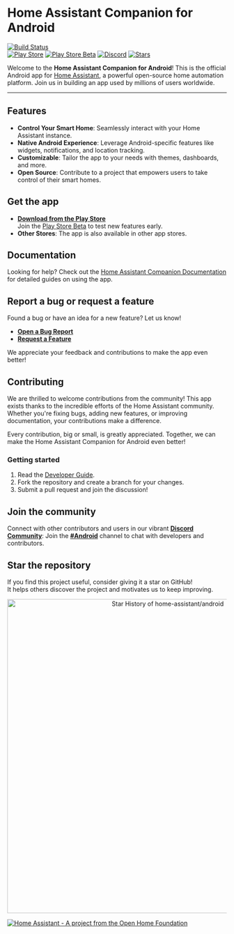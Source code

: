 # Home Assistant Companion for Android

[![Build Status](https://github.com/home-assistant/android/actions/workflows/onPush.yml/badge.svg)](https://github.com/home-assistant/android/actions/workflows/onPush.yml)  
[![Play Store](https://img.shields.io/badge/Play%20Store-Download-blue?logo=google-play)](https://play.google.com/store/apps/details?id=io.homeassistant.companion.android)
[![Play Store Beta](https://img.shields.io/badge/Play%20Store%20Beta-Download-blue?logo=google-play)](https://play.google.com/apps/testing/io.homeassistant.companion.android)
[![Discord](https://img.shields.io/discord/330944238910963714?label=Discord&logo=discord)](https://discord.gg/c5DvZ4e)
[![Stars](https://img.shields.io/github/stars/home-assistant/android?style=social)](https://github.com/home-assistant/android/stargazers)

Welcome to the **Home Assistant Companion for Android**! This is the official Android app for [Home Assistant](https://www.home-assistant.io/), a powerful open-source home automation platform. Join us in building an app used by millions of users worldwide.

---

## Features

- **Control Your Smart Home**: Seamlessly interact with your Home Assistant instance.
- **Native Android Experience**: Leverage Android-specific features like widgets, notifications, and location tracking.
- **Customizable**: Tailor the app to your needs with themes, dashboards, and more.
- **Open Source**: Contribute to a project that empowers users to take control of their smart homes.

## Get the app

- **[Download from the Play Store](https://play.google.com/store/apps/details?id=io.homeassistant.companion.android)**  
  Join the [Play Store Beta](https://play.google.com/apps/testing/io.homeassistant.companion.android) to test new features early.
- **Other Stores**: The app is also available in other app stores.

## Documentation

Looking for help? Check out the [Home Assistant Companion Documentation](https://companion.home-assistant.io/) for detailed guides on using the app.

## Report a bug or request a feature

Found a bug or have an idea for a new feature? Let us know!  

- **[Open a Bug Report](https://github.com/home-assistant/android/issues/new?template=Bug_report.md)**  
- **[Request a Feature](https://github.com/home-assistant/android/issues/new?template=feature_request.md)**  

We appreciate your feedback and contributions to make the app even better!

## Contributing

We are thrilled to welcome contributions from the community! This app exists thanks to the incredible efforts of the Home Assistant community. Whether you're fixing bugs, adding new features, or improving documentation, your contributions make a difference.

Every contribution, big or small, is greatly appreciated. Together, we can make the Home Assistant Companion for Android even better!

### Getting started

1. Read the [Developer Guide](https://developers.home-assistant.io/docs/android/).
2. Fork the repository and create a branch for your changes.
3. Submit a pull request and join the discussion!

## Join the community

Connect with other contributors and users in our vibrant **[Discord Community](https://discord.gg/c5DvZ4e)**: Join the **[#Android](https://discord.com/channels/330944238910963714/1346948551892009101)** channel to chat with developers and contributors.

## Star the repository

If you find this project useful, consider giving it a star on GitHub!  
It helps others discover the project and motivates us to keep improving.

<a href="https://next.ossinsight.io/widgets/official/analyze-repo-stars-history?repo_id=179008173" target="_blank" style="display: block" align="center">
  <picture>
    <source media="(prefers-color-scheme: dark)" srcset="https://next.ossinsight.io/widgets/official/analyze-repo-stars-history/thumbnail.png?repo_id=179008173&image_size=auto&color_scheme=dark" width="721" height="auto">
    <img alt="Star History of home-assistant/android" src="https://next.ossinsight.io/widgets/official/analyze-repo-stars-history/thumbnail.png?repo_id=179008173&image_size=auto&color_scheme=light" width="721" height="auto">
  </picture>
</a>

[![Home Assistant - A project from the Open Home Foundation](https://www.openhomefoundation.org/badges/home-assistant.png)](https://www.openhomefoundation.org/)
